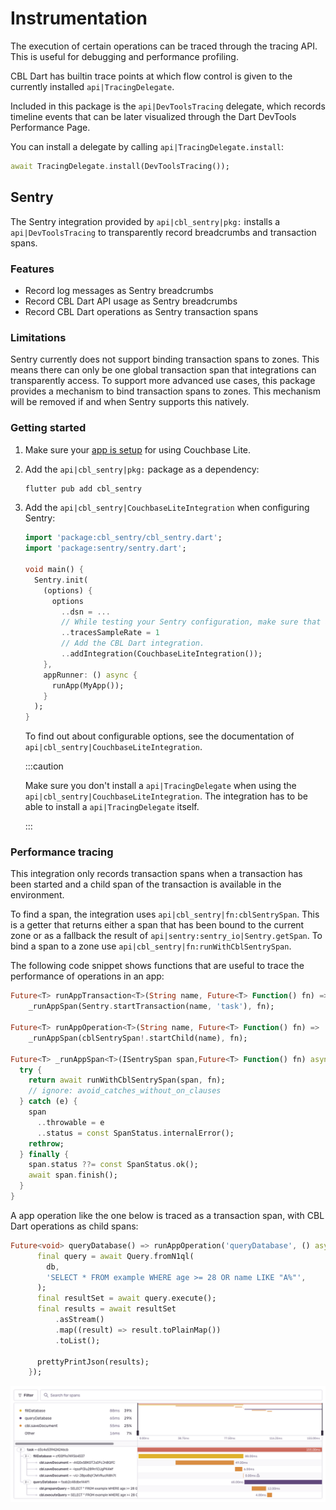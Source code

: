 # Instrumentation

The execution of certain operations can be traced through the tracing API. This
is useful for debugging and performance profiling.

CBL Dart has builtin trace points at which flow control is given to the
currently installed `api|TracingDelegate`.

Included in this package is the `api|DevToolsTracing` delegate, which records
timeline events that can be later visualized through the Dart DevTools
Performance Page.

You can install a delegate by calling `api|TracingDelegate.install`:

```dart
await TracingDelegate.install(DevToolsTracing());
```

## Sentry

The Sentry integration provided by `api|cbl_sentry|pkg:` installs a
`api|DevToolsTracing` to transparently record breadcrumbs and transaction spans.

### Features

- Record log messages as Sentry breadcrumbs
- Record CBL Dart API usage as Sentry breadcrumbs
- Record CBL Dart operations as Sentry transaction spans

### Limitations

Sentry currently does not support binding transaction spans to zones. This means
there can only be one global transaction span that integrations can
transparently access. To support more advanced use cases, this package provides
a mechanism to bind transaction spans to zones. This mechanism will be removed
if and when Sentry supports this natively.

### Getting started

1. Make sure your [app is setup](install.md) for using Couchbase Lite.

1. Add the `api|cbl_sentry|pkg:` package as a dependency:

   ```bash
   flutter pub add cbl_sentry
   ```

1. Add the `api|cbl_sentry|CouchbaseLiteIntegration` when configuring Sentry:

   ```dart
   import 'package:cbl_sentry/cbl_sentry.dart';
   import 'package:sentry/sentry.dart';

   void main() {
     Sentry.init(
       (options) {
         options
           ..dsn = ...
           // While testing your Sentry configuration, make sure that all traces are sampled.
           ..tracesSampleRate = 1
           // Add the CBL Dart integration.
           ..addIntegration(CouchbaseLiteIntegration());
       },
       appRunner: () async {
         runApp(MyApp());
       }
     );
   }
   ```

   To find out about configurable options, see the documentation of
   `api|cbl_sentry|CouchbaseLiteIntegration`.

   :::caution

   Make sure you don't install a `api|TracingDelegate` when using the
   `api|cbl_sentry|CouchbaseLiteIntegration`. The integration has to be able to
   install a `api|TracingDelegate` itself.

   :::

### Performance tracing

This integration only records transaction spans when a transaction has been
started and a child span of the transaction is available in the environment.

To find a span, the integration uses `api|cbl_sentry|fn:cblSentrySpan`. This is
a getter that returns either a span that has been bound to the current zone or
as a fallback the result of `api|sentry:sentry_io|Sentry.getSpan`. To bind a
span to a zone use `api|cbl_sentry|fn:runWithCblSentrySpan`.

The following code snippet shows functions that are useful to trace the
performance of operations in an app:

```dart
Future<T> runAppTransaction<T>(String name, Future<T> Function() fn) =>
    _runAppSpan(Sentry.startTransaction(name, 'task'), fn);

Future<T> runAppOperation<T>(String name, Future<T> Function() fn) =>
    _runAppSpan(cblSentrySpan!.startChild(name), fn);

Future<T> _runAppSpan<T>(ISentrySpan span,Future<T> Function() fn) async {
  try {
    return await runWithCblSentrySpan(span, fn);
    // ignore: avoid_catches_without_on_clauses
  } catch (e) {
    span
      ..throwable = e
      ..status = const SpanStatus.internalError();
    rethrow;
  } finally {
    span.status ??= const SpanStatus.ok();
    await span.finish();
  }
}
```

A app operation like the one below is traced as a transaction span, with CBL
Dart operations as child spans:

```dart
Future<void> queryDatabase() => runAppOperation('queryDatabase', () async {
      final query = await Query.fromN1ql(
        db,
        'SELECT * FROM example WHERE age >= 28 OR name LIKE "A%"',
      );
      final resultSet = await query.execute();
      final results = await resultSet
          .asStream()
          .map((result) => result.toPlainMap())
          .toList();

      prettyPrintJson(results);
    });
```

![Sentry Trace Example](https://github.com/cbl-dart/cbl-dart/blob/main/packages/cbl_sentry/doc/img/sentry-trace-example.png?raw=true)
